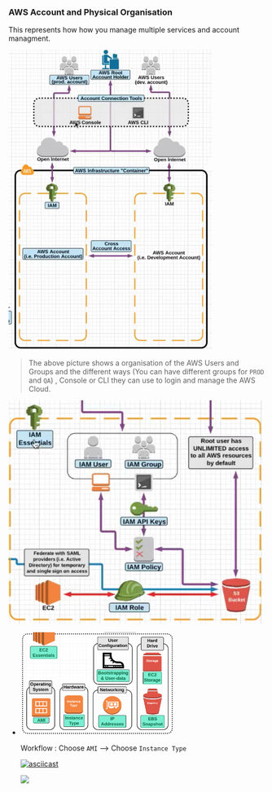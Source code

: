 ### AWS Account and Physical Organisation

This represents how how you manage multiple services and account managment.

<!-- assets/markdown-img-paste-20180317155120909.png" alt="Drawing" style="width: 300px;"/>
-->

<img src="/assets/markdown-img-paste-20180317155120909.png" alt="Drawing" style="width: 400px;"/>


 > The above picture shows a organisation of the AWS Users and Groups and the different ways (You can have different groups for `PROD` and `QA`) , Console or CLI they can use to login and manage the AWS Cloud.

<img src="/assets/markdown-img-paste-20180317162435923.png" alt="Drawing" style="width: 500px;"/>


- <img src="/assets/markdown-img-paste-20180318202820909.png" alt="Drawing" style="width: 300px;"/>

  Workflow : Choose `AMI` --> Choose `Instance Type`

  [![asciicast](https://asciinema.org/a/170142.png)](https://asciinema.org/a/170142)

  <script src="https://asciinema.org/a/14.js" id="asciicast-14" async></script>
  <a href="https://asciinema.org/a/14?autoplay=1"><img src="https://asciinema.org/a/14.png" width="836"/></a>

  
